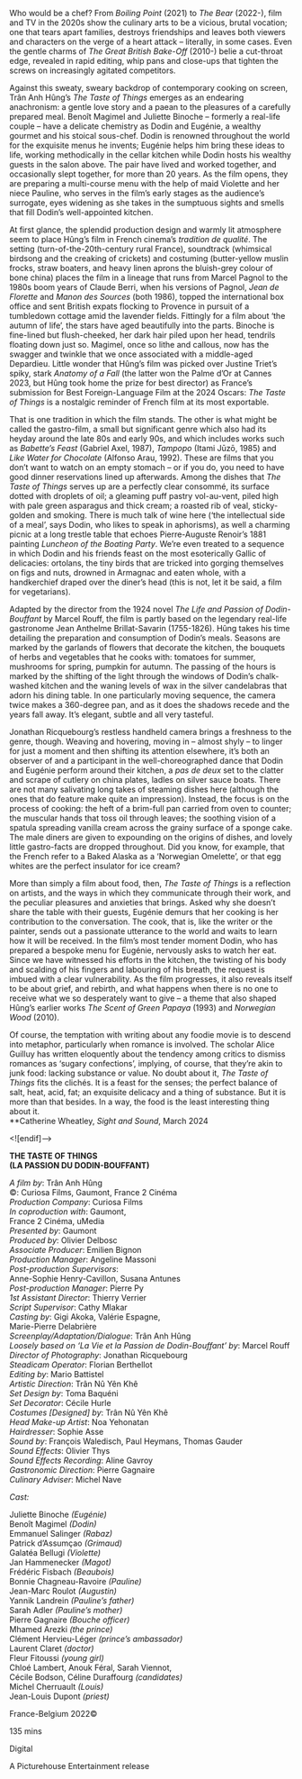 
Who would be a chef? From _Boiling Point_ (2021) to _The Bear_ (2022-), film and TV in the 2020s show the culinary arts to be a vicious, brutal vocation; one that tears apart families, destroys friendships and leaves both viewers and characters on the verge of a heart attack – literally, in some cases. Even the gentle charms of _The Great British Bake-Off_ (2010-) belie a cut-throat edge, revealed in rapid editing, whip pans and close-ups that tighten the screws on increasingly agitated competitors.

Against this sweaty, sweary backdrop of contemporary cooking on screen, Trân Anh Hûng’s _The Taste of Things_ emerges as an endearing anachronism: a gentle love story and a paean to the pleasures of a carefully prepared meal. Benoît Magimel and Juliette Binoche – formerly a real-life couple – have a delicate chemistry as Dodin and Eugénie, a wealthy gourmet and his stoical sous-chef. Dodin is renowned throughout the world for the exquisite menus he invents; Eugénie helps him bring these ideas to life, working methodically in the cellar kitchen while Dodin hosts his wealthy guests in the salon above. The pair have lived and worked together, and occasionally slept together, for more than 20 years. As the film opens, they are preparing a multi-course menu with the help of maid Violette and her niece Pauline, who serves in the film’s early stages as the audience’s surrogate, eyes widening as she takes in the sumptuous sights and smells that fill Dodin’s well-appointed kitchen.

At first glance, the splendid production design and warmly lit atmosphere seem to place Hûng’s film in French cinema’s _tradition de qualité_. The setting (turn-of-the-20th-century rural France), soundtrack (whimsical birdsong and the creaking of crickets) and costuming (butter-yellow muslin frocks, straw boaters, and heavy linen aprons the bluish-grey colour of bone china) places the film in a lineage that runs from Marcel Pagnol to the 1980s boom years of Claude Berri, when his versions of Pagnol, _Jean de Florette_ and _Manon des Sources_ (both 1986), topped the international box office and sent British expats flocking to Provence in pursuit of a tumbledown cottage amid the lavender fields. Fittingly for a film about ‘the autumn of life’, the stars have aged beautifully into the parts. Binoche is fine-lined but flush-cheeked, her dark hair piled upon her head, tendrils floating down just so. Magimel, once so lithe and callous, now has the swagger and twinkle that we once associated with a middle-aged Depardieu. Little wonder that Hûng’s film was picked over Justine Triet’s spiky, stark _Anatomy of a Fall_ (the latter won the Palme d’Or at Cannes 2023, but Hûng took home the prize for best director) as France’s submission for Best Foreign-Language Film at the 2024 Oscars: _The Taste of Things_ is a nostalgic reminder of French film at its most exportable.

That is one tradition in which the film stands. The other is what might be called the gastro-film, a small but significant genre which also had its heyday around the late 80s and early 90s, and which includes works such as _Babette’s Feast_ (Gabriel Axel, 1987), _Tampopo_ (Itami Jūzō, 1985) and _Like Water for Chocolate_ (Alfonso Arau, 1992). These are films that you don’t want to watch on an empty stomach – or if you do, you need to have good dinner reservations lined up afterwards. Among the dishes that _The Taste of Things_ serves up are a perfectly clear consommé, its surface dotted with droplets of oil; a gleaming puff pastry vol-au-vent, piled high with pale green asparagus and thick cream; a roasted rib of veal, sticky-golden and smoking. There is much talk of wine here (‘the intellectual side of a meal’, says Dodin, who likes to speak in aphorisms), as well a charming picnic at a long trestle table that echoes Pierre-Auguste Renoir’s 1881 painting _Luncheon of the Boating Party_. We’re even treated to a sequence in which Dodin and his friends feast on the most esoterically Gallic of delicacies: ortolans, the tiny birds that are tricked into gorging themselves on figs and nuts, drowned in Armagnac and eaten whole, with a handkerchief draped over the diner’s head (this is not, let it be said, a film for vegetarians).

Adapted by the director from the 1924 novel _The Life and Passion of Dodin-Bouffant_ by Marcel Rouff, the film is partly based on the legendary real-life gastronome Jean Anthelme Brillat-Savarin (1755-1826). Hûng takes his time detailing the preparation and consumption of Dodin’s meals. Seasons are marked by the garlands of flowers that decorate the kitchen, the bouquets of herbs and vegetables that he cooks with: tomatoes for summer, mushrooms for spring, pumpkin for autumn. The passing of the hours is marked by the shifting of the light through the windows of Dodin’s chalk-washed kitchen and the waning levels of wax in the silver candelabras that adorn his dining table. In one particularly moving sequence, the camera twice makes a 360-degree pan, and as it does the shadows recede and the years fall away. It’s elegant, subtle and all very tasteful.

Jonathan Ricquebourg’s restless handheld camera brings a freshness to the genre, though. Weaving and hovering, moving in – almost shyly – to linger for just a moment and then shifting its attention elsewhere, it’s both an observer of and a participant in the well-choreographed dance that Dodin and Eugénie perform around their kitchen, a _pas de deux_ set to the clatter and scrape of cutlery on china plates, ladles on silver sauce boats. There are not many salivating long takes of steaming dishes here (although the ones that do feature make quite an impression). Instead, the focus is on the process of cooking: the heft of a brim-full pan carried from oven to counter; the muscular hands that toss oil through leaves; the soothing vision of a spatula spreading vanilla cream across the grainy surface of a sponge cake. The male diners are given to expounding on the origins of dishes, and lovely little gastro-facts are dropped throughout. Did you know, for example, that the French refer to a Baked Alaska as a ‘Norwegian Omelette’, or that egg whites are the perfect insulator for ice cream?

More than simply a film about food, then, _The Taste of Things_ is a reflection on artists, and the ways in which they communicate through their work, and the peculiar pleasures and anxieties that brings. Asked why she doesn’t share the table with their guests, Eugénie demurs that her cooking is her contribution to the conversation. The cook, that is, like the writer or the painter, sends out a passionate utterance to the world and waits to learn how it will be received. In the film’s most tender moment Dodin, who has prepared a bespoke menu for Eugénie, nervously asks to watch her eat. Since we have witnessed his efforts in the kitchen, the twisting of his body and scalding of his fingers and labouring of his breath, the request is imbued with a clear vulnerability. As the film progresses, it also reveals itself to be about grief, and rebirth, and what happens when there is no one to receive what we so desperately want to give – a theme that also shaped Hûng’s earlier works _The Scent of Green Papaya_ (1993) and _Norwegian Wood_ (2010).

Of course, the temptation with writing about any foodie movie is to descend into metaphor, particularly when romance is involved. The scholar Alice Guilluy has written eloquently about the tendency among critics to dismiss romances as ‘sugary confections’, implying, of course, that they’re akin to junk food: lacking substance or value. No doubt about it, _The Taste of Things_ fits the clichés. It is a feast for the senses; the perfect balance of salt, heat, acid, fat; an exquisite delicacy and a thing of substance. But it is more than that besides. In a way, the food is the least interesting thing about it.  
**Catherine Wheatley, _Sight and Sound_, March 2024

<![endif]-->

**THE TASTE OF THINGS  
(LA PASSION DU DODIN-BOUFFANT)**

_A film by_: Trân Anh Hûng  
©: Curiosa Films, Gaumont, France 2 Cinéma  
_Production Company_: Curiosa Films  
_In coproduction with_: Gaumont,  
France 2 Cinéma, uMedia  
_Presented by_: Gaumont  
_Produced by_: Olivier Delbosc  
_Associate Producer_: Emilien Bignon  
_Production Manager_: Angeline Massoni  
_Post-production Supervisors_:  
Anne-Sophie Henry-Cavillon, Susana Antunes  
_Post-production Manager_: Pierre Py  
_1st Assistant Director_: Thierry Verrier  
_Script Supervisor_: Cathy Mlakar  
_Casting by_: Gigi Akoka, Valérie Espagne,  
Marie-Pierre Delabrière  
_Screenplay/Adaptation/Dialogue_: Trân Anh Hûng  
_Loosely based on ‘La Vie et la Passion de Dodin-Bouffant’ by_: Marcel Rouff  
_Director of Photography_: Jonathan Ricquebourg  
_Steadicam Operator_: Florian Berthellot  
_Editing by_: Mario Battistel  
_Artistic Direction_: Trân Nû Yên Khê  
_Set Design by_: Toma Baquéni  
_Set Decorator_: Cécile Hurle  
_Costumes [Designed] by_: Trân Nû Yên Khê  
_Head Make-up Artist_: Noa Yehonatan  
_Hairdresser_: Sophie Asse  
_Sound by_: François Waledisch, Paul Heymans, Thomas Gauder  
_Sound Effects_: Olivier Thys  
_Sound Effects Recording_: Aline Gavroy  
_Gastronomic Direction_: Pierre Gagnaire  
_Culinary Adviser_: Michel Nave

_Cast:_

Juliette Binoche _(Eugénie)_  
Benoît Magimel _(Dodin)_  
Emmanuel Salinger _(Rabaz)_  
Patrick d’Assumçao _(Grimaud)_  
Galatéa Bellugi _(Violette)_  
Jan Hammenecker _(Magot)_  
Frédéric Fisbach _(Beaubois)_  
Bonnie Chagneau-Ravoire _(Pauline)_  
Jean-Marc Roulot _(Augustin)_  
Yannik Landrein _(Pauline’s father)_  
Sarah Adler _(Pauline’s mother)_  
Pierre Gagnaire _(Bouche officer)_  
Mhamed Arezki _(the prince)_  
Clément Hervieu-Léger _(prince’s ambassador)_  
Laurent Claret _(doctor)_  
Fleur Fitoussi _(young girl)_  
Chloé Lambert, Anouk Féral, Sarah Viennot,  
Cécile Bodson, Céline Duraffourg _(candidates)_  
Michel Cherruault _(Louis)_  
Jean-Louis Dupont _(priest)_

France-Belgium 2022©

135 mins

Digital

A Picturehouse Entertainment release
<!--stackedit_data:
eyJoaXN0b3J5IjpbMzMyODMxMjI5XX0=
-->